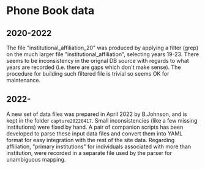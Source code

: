 # Phone Book data

## 2020-2022

The file "institutional_affiliation_20" was produced by applying a filter (grep)
on the much larger file "institutional_affiliation", selecting years 19-23.
There seems to be inconsistency in the orignal DB source with regards to what
years are recorded (i.e. there are gaps which don't make sense). The procedure
for building such filtered file is trivial so seems OK for maintenance.

## 2022-

A new set of data files was prepared in April 2022 by B.Johnson, and is kept
in the folder ```capture20220417```. Small inconsistencies (like a few missing institutions)
were fixed by hand. A pair of companion scripts has been developed to parse these
input data files and convert them into YAML format for easy integration with the rest of the
site data. Regarding affiliation, "primary institutions" for individuals associated with more
than institution, were recorded in a separate file used by the parser for unambiguous
mapping.


